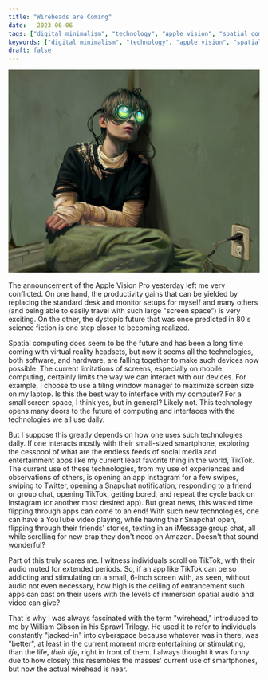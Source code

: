 ```yaml
---
title: "Wireheads are Coming"
date:   2023-06-06
tags: ["digital minimalism", "technology", "apple vision", "spatial computing", "dystopia"]
keywords: ["digital minimalism", "technology", "apple vision", "spatial computing", "dystopia"]
draft: false
---
```


![Wireheads are Coming](/img/wireheads-are-coming.jpg)

The announcement of the Apple Vision Pro yesterday left me very conflicted. On one hand, the productivity gains that can be yielded by replacing the standard desk and monitor setups for myself and many others (and being able to easily travel with such large "screen space") is very exciting. On the other, the dystopic future that was once predicted in 80's science fiction is one step closer to becoming realized.

Spatial computing does seem to be the future and has been a long time coming with virtual reality headsets, but now it seems all the technologies, both software, and hardware, are falling together to make such devices now possible. The current limitations of screens, especially on mobile computing, certainly limits the way we can interact with our devices. For example, I choose to use a tiling window manager to maximize screen size on my laptop. Is this the best way to interface with my computer? For a small screen space, I think yes, but in general? Likely not. This technology opens many doors to the future of computing and interfaces with the technologies we all use daily.

But I suppose this greatly depends on how one uses such technologies daily. If one interacts mostly with their small-sized smartphone, exploring the cesspool of what are the endless feeds of social media and entertainment apps like my current least favorite thing in the world, TikTok. The current use of these technologies, from my use of experiences and observations of others, is opening an app Instagram for a few swipes, swiping to Twitter, opening a Snapchat notification, responding to a friend or group chat, opening TikTok, getting bored, and repeat the cycle back on Instagram (or another most desired app). But great news, this wasted time flipping through apps can come to an end! With such new technologies, one can have a YouTube video playing, while having their Snapchat open, flipping through their friends' stories, texting in an iMessage group chat, all while scrolling for new crap they don't need on Amazon. Doesn't that sound wonderful?

Part of this truly scares me. I witness individuals scroll on TikTok, with their audio muted for extended periods. So, if an app like TikTok can be so addicting and stimulating on a small, 6-inch screen with, as seen, without audio not even necessary, how high is the ceiling of entrancement such apps can cast on their users with the levels of immersion spatial audio and video can give?

That is why I was always fascinated with the term "wirehead," introduced to me by William Gibson in his Sprawl Trilogy. He used it to refer to individuals constantly "jacked-in" into cyberspace because whatever was in there, was "better", at least in the current moment more entertaining or stimulating, than the life, _their life_, right in front of them. I always thought it was funny due to how closely this resembles the masses' current use of smartphones, but now the actual wirehead is near.

